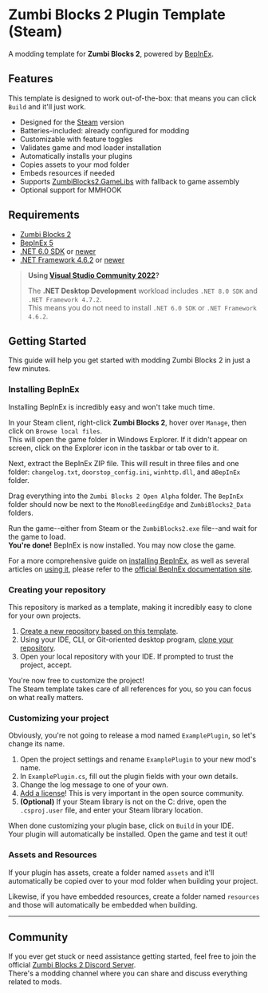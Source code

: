 ﻿# Zumbi Blocks 2 Plugin Template (Steam)

A modding template for **Zumbi Blocks 2**, powered by [BepInEx](https://github.com/BepInEx/BepInEx).

## Features

This template is designed to work out-of-the-box: that means you can click `Build` and it'll just work.

- Designed for the [Steam](https://store.steampowered.com/app/1941780/Zumbi_Blocks_2_Open_Alpha/) version
- Batteries-included: already configured for modding
- Customizable with feature toggles
- Validates game and mod loader installation
- Automatically installs your plugins
- Copies assets to your mod folder
- Embeds resources if needed
- Supports [ZumbiBlocks2.GameLibs](https://www.nuget.org/packages/ZumbiBlocks2.GameLibs/) with fallback to game assembly
- Optional support for MMHOOK

## Requirements

- [Zumbi Blocks 2](https://store.steampowered.com/app/1941780/Zumbi_Blocks_2_Open_Alpha/)
- [BepInEx 5](https://github.com/BepInEx/BepInEx/releases)
- [.NET 6.0 SDK](https://dotnet.microsoft.com/en-us/download/dotnet/6.0) or [newer](https://dotnet.microsoft.com/en-us/download)
- [.NET Framework 4.6.2](https://dotnet.microsoft.com/en-us/download/dotnet-framework/net462) or [newer](https://dotnet.microsoft.com/en-us/download/dotnet-framework)

> **Using [Visual Studio Community 2022](https://visualstudio.microsoft.com/vs/community/)?**
> 
> The **.NET Desktop Development** workload includes `.NET 8.0 SDK` and `.NET Framework 4.7.2`.  
> This means you do not need to install `.NET 6.0 SDK` or `.NET Framework 4.6.2`.

## Getting Started

This guide will help you get started with modding Zumbi Blocks 2 in just a few minutes.

### Installing BepInEx

Installing BepInEx is incredibly easy and won't take much time.

In your Steam client, right-click **Zumbi Blocks 2**, hover over `Manage`, then click on `Browse local files`.  
This will open the game folder in Windows Explorer. If it didn't appear on screen, click on the Explorer icon in the taskbar or tab over to it.

Next, extract the BepInEx ZIP file. This will result in three files and one folder: `changelog.txt`, `doorstop_config.ini`, `winhttp.dll`, and a`BepInEx` folder.

Drag everything into the `Zumbi Blocks 2 Open Alpha` folder. The `BepInEx` folder should now be next to the `MonoBleedingEdge` and `ZumbiBlocks2_Data` folders.

Run the game--either from Steam or the `ZumbiBlocks2.exe` file--and wait for the game to load.  
**You're done!** BepInEx is now installed. You may now close the game.

For a more comprehensive guide on [installing BepInEx](https://docs.bepinex.dev/articles/user_guide/installation/index.html), as well as several articles on [using it](https://docs.bepinex.dev/articles/user_guide/configuration.html), please refer to the [official BepInEx documentation site](https://docs.bepinex.dev/).

### Creating your repository

This repository is marked as a template, making it incredibly easy to clone for your own projects.

1. [Create a new repository based on this template](https://github.com/Zumbi-Blocks-2-Modding/ZumbiBlocks2.PluginTemplate.Steam/generate).
2. Using your IDE, CLI, or Git-oriented desktop program, [clone your repository](https://docs.github.com/en/repositories/creating-and-managing-repositories/cloning-a-repository).
3. Open your local repository with your IDE. If prompted to trust the project, accept.

You're now free to customize the project!  
The Steam template takes care of all references for you, so you can focus on what really matters.

### Customizing your project

Obviously, you're not going to release a mod named `ExamplePlugin`, so let's change its name.

1. Open the project settings and rename `ExamplePlugin` to your new mod's name.
2. In `ExamplePlugin.cs`, fill out the plugin fields with your own details.
3. Change the log message to one of your own.
4. [Add a license](https://choosealicense.com/)! This is very important in the open source community.
5. **(Optional)** If your Steam library is not on the C: drive, open the `.csproj.user` file, and enter your Steam library location.

When done customizing your plugin base, click on `Build` in your IDE.  
Your plugin will automatically be installed. Open the game and test it out!

### Assets and Resources

If your plugin has assets, create a folder named `assets` and it'll automatically be copied over to your mod folder when building your project.

Likewise, if you have embedded resources, create a folder named `resources` and those will automatically be embedded when building.

---

## Community

If you ever get stuck or need assistance getting started, feel free to join the official [Zumbi Blocks 2 Discord Server](https://discord.gg/eCWaHR9).  
There's a modding channel where you can share and discuss everything related to mods.
